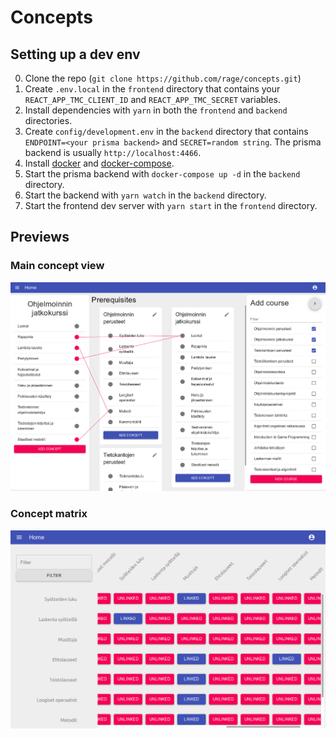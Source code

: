 # Concepts

## Setting up a dev env
0. Clone the repo (`git clone https://github.com/rage/concepts.git`)
1. Create `.env.local` in the `frontend` directory that contains your
   `REACT_APP_TMC_CLIENT_ID` and `REACT_APP_TMC_SECRET` variables.
2. Install dependencies with `yarn` in both the `frontend` and `backend` directories.
3. Create `config/development.env` in the `backend` directory that contains
   `ENDPOINT=<your prisma backend>` and `SECRET=random string`. The prisma
   backend is usually `http://localhost:4466`.
4. Install [docker](https://docs.docker.com/install/) and [docker-compose](https://docs.docker.com/compose/install/).
5. Start the prisma backend with `docker-compose up -d` in the `backend` directory.
6. Start the backend with `yarn watch` in the `backend` directory.
7. Start the frontend dev server with `yarn start` in the `frontend` directory.

## Previews

### Main concept view
![preview-concepts.png](preview-concepts.png)

### Concept matrix
![preview-matrix.png](preview-matrix.png)
